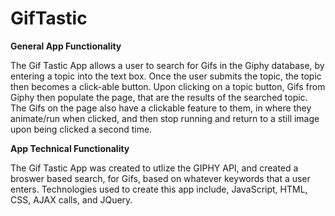 # GifTastic


**General App Functionality**

The Gif Tastic App allows a user to search for Gifs in the Giphy database, by entering a topic into the text box. Once the user submits the topic, the topic then becomes a click-able button. Upon clicking on a topic button, Gifs from Giphy then populate the page, that are the results of the searched topic. The Gifs on the page also have a clickable feature to them, in where they animate/run when clicked, and then stop running and return to a still image upon being clicked a second time.

**App Technical Functionality**

The Gif Tastic App was created to utlize the GIPHY API, and created a broswer based search, for Gifs, based on whatever keywords that a user enters. Technologies used to create this app include, JavaScript, HTML, CSS, AJAX calls, and JQuery.